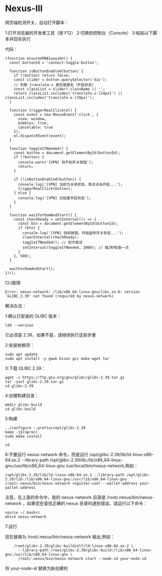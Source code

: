 # Nexus-III

网页端检测开关，自动打开脚本：

1:打开浏览器的开发者工具（按 F12）
2:切换到控制台（Console）
3:粘贴以下脚本并回车执行

代码：

    (function ensureVPNAlwaysOn() {
      const buttonId = 'connect-toggle-button';
    
      function isButtonEnabled(button) {
        if (!button) return false;
        const slider = button.querySelector('div');
        // 判断 translate-x 是否是靠右（开启状态）
        const classList = slider?.className || '';
        return classList.includes('translate-x-[24px]') || classList.includes('translate-x-[28px]');
      }
    
      function triggerRealClick(el) {
        const event = new MouseEvent('click', {
          view: window,
          bubbles: true,
          cancelable: true
        });
        el.dispatchEvent(event);
      }
    
      function toggleIfNeeded() {
        const button = document.getElementById(buttonId);
        if (!button) {
          console.warn('[VPN] 找不到开关按钮');
          return;
        }
    
        if (!isButtonEnabled(button)) {
          console.log('[VPN] 当前为关闭状态，尝试点击开启...');
          triggerRealClick(button);
        } else {
          console.log('[VPN] 已经是开启状态');
        }
      }
    
      function waitForDomAndStart() {
        const checkReady = setInterval(() => {
          const btn = document.getElementById(buttonId);
          if (btn) {
            console.log('[VPN] 找到按钮，开始监听开关状态...');
            clearInterval(checkReady);
            toggleIfNeeded(); // 初次尝试
            setInterval(toggleIfNeeded, 2000); // 每2秒检查一次
          }
        }, 500);
      }
    
      waitForDomAndStart();
    })();


CLI报错:

    Error: nexus-network: /lib/x86_64-linux-gnu/libc.so.6: version `GLIBC_2.39' not found (required by nexus-network)

解决办法：

1:确认已安装的 GLIBC 版本：

    ldd --version
    
它必须是 2.39，如果不是，请继续执行这些步骤

2:安装依赖项：

    sudo apt update
    sudo apt install -y gawk bison gcc make wget tar
    
3:下载 GLIBC 2.39：

    wget -c https://ftp.gnu.org/gnu/glibc/glibc-2.39.tar.gz
    tar -zxvf glibc-2.39.tar.gz
    cd glibc-2.39
    
4:创建构建目录：

    mkdir glibc-build
    cd glibc-build
    
5:构建

    ../configure --prefix=/opt/glibc-2.39
    make -j$(nproc)
    sudo make install

    cd

6:不要运行 nexus-network 命令，而是运行 /opt/glibc-2.39/lib/ld-linux-x86-64.so.2 --library-path /opt/glibc-2.39/lib:/lib/x86_64-linux-gnu:/usr/lib/x86_64-linux-gnu /usr/local/bin/nexus-network,例如：

    /opt/glibc-2.39/lib/ld-linux-x86-64.so.2 --library-path /opt/glibc-2.39/lib:/lib/x86_64-linux-gnu:/usr/lib/x86_64-linux-gnu /root/.nexus/bin/nexus-network register-user --wallet-address your-wallet-address

注意，在上面的命令中，我的 nexus-network 目录是 /root/.nexus/bin/nexus-network ，如果您在查找正确的 nexus 目录时遇到错误，请运行以下命令：

    source ~/.bashrc
    which nexus-network

7:运行

现在替换为 /root/.nexus/bin/nexus-network 输出,例如：

        /root/glibc-2.39/glibc-build/elf/ld-linux-x86-64.so.2 \
          --library-path /root/glibc-2.39/glibc-build:/lib/x86_64-linux-gnu:/usr/lib/x86_64-linux-gnu \
          /root/.nexus/bin/nexus-network start --node-id your-node-id
          
将 your-node-id 替换为新创建的

